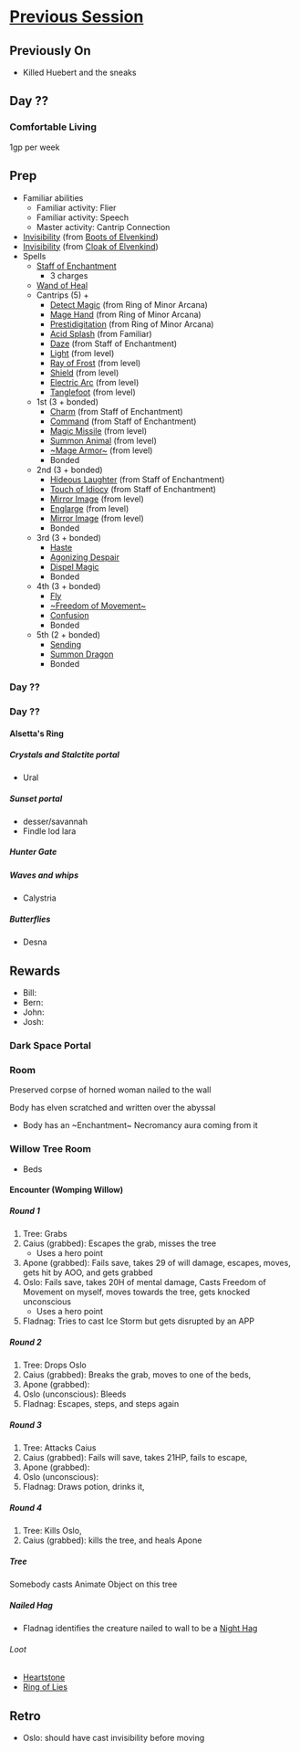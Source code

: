 # [Previous Session](./2021-06-29.md)

## Previously On

- Killed Huebert and the sneaks

## Day ??

### Comfortable Living

1gp per week

## Prep

- Familiar abilities
  - Familiar activity: Flier
  - Familiar activity: Speech
  - Master activity: Cantrip Connection
- [Invisibility](https://pf2.d20pfsrd.com/spell/see-invisibility/) (from [Boots of Elvenkind](https://2e.aonprd.com/Equipment.aspx?ID=413))
- [Invisibility](https://pf2.d20pfsrd.com/spell/see-invisibility/) (from [Cloak of Elvenkind](https://2e.aonprd.com/Equipment.aspx?ID=424))
- Spells
  - [Staff of Enchantment](https://pf2.easytool.es/index.php?id=2788)
    - 3 charges
  - [Wand of Heal](https://pf2.easytool.es/index.php?id=2803)
  - Cantrips (5) +
    - [Detect Magic](https://pf2.d20pfsrd.com/spell/detect-magic/) (from Ring of Minor Arcana)
    - [Mage Hand](https://pf2.d20pfsrd.com/spell/mage-hand/) (from Ring of Minor Arcana)
    - [Prestidigitation](https://pf2.d20pfsrd.com/spell/prestidigitation/) (from Ring of Minor Arcana)
    - [Acid Splash](https://pf2.d20pfsrd.com/spell/acid-splash/) (from Familiar)
    - [Daze](https://pf2.d20pfsrd.com/spell/daze/) (from Staff of Enchantment)
    - [Light](https://pf2.d20pfsrd.com/spell/light/) (from level)
    - [Ray of Frost](https://pf2.d20pfsrd.com/spell/ray-of-frost/) (from level)
    - [Shield](https://pf2.d20pfsrd.com/spell/shield/) (from level)
    - [Electric Arc](https://pf2.d20pfsrd.com/spell/electric-arc/) (from level)
    - [Tanglefoot](https://pf2.d20pfsrd.com/spell/tanglefoot/) (from level)
  - 1st (3 + bonded)
    - [Charm](https://pf2.d20pfsrd.com/spell/charm/) (from Staff of Enchantment)
    - [Command](https://pf2.d20pfsrd.com/spell/command/) (from Staff of Enchantment)
    - [Magic Missile](https://pf2.d20pfsrd.com/spell/magic-missile/) (from level)
    - [Summon Animal](https://2e.aonprd.com/Spells.aspx?ID=316) (from level)
    - [~Mage Armor~](https://pf2.d20pfsrd.com/spell/mage-armor/) (from level)
    - Bonded
  - 2nd (3 + bonded)
    - [Hideous Laughter](https://pf2.d20pfsrd.com/spell/hideous-laughter/) (from Staff of Enchantment)
    - [Touch of Idiocy](https://pf2.d20pfsrd.com/spell/touch-of-idiocy/) (from Staff of Enchantment)
    - [Mirror Image](https://pf2.d20pfsrd.com/spell/mirror-image/) (from level)
    - [Englarge](https://pf2.d20pfsrd.com/spell/enlarge/) (from level)
    - [Mirror Image](https://pf2.d20pfsrd.com/spell/mirror-image/) (from level)
    - Bonded
  - 3rd (3 + bonded)
    - [Haste](https://pf2.d20pfsrd.com/spell/haste)
    - [Agonizing Despair](https://pf2.d20pfsrd.com/spell/agonizing-despair)
    - [Dispel Magic](https://pf2.d20pfsrd.com/spell/dispel-magic/)
    - Bonded
  - 4th (3 + bonded)
    - [Fly](https://pf2.d20pfsrd.com/spell/fly/)
    - [~Freedom of Movement~](https://pf2.d20pfsrd.com/spell/freedom-of-movement/)
    - [Confusion](https://pf2.d20pfsrd.com/spell/confusion/)
    - Bonded
  - 5th (2 + bonded)
    - [Sending](https://pf2.d20pfsrd.com/spell/sending/)
    - [Summon Dragon](https://pf2.d20pfsrd.com/spell/summon-dragon/)
    - Bonded

### Day ??

### Day ??

#### Alsetta's Ring

##### Crystals and Stalctite portal

- Ural

##### Sunset portal

- desser/savannah
- Findle lod lara

##### Hunter Gate

##### Waves and whips

- Calystria

##### Butterflies

- Desna

## Rewards

- Bill:
- Bern:
- John:
- Josh:

### Dark Space Portal

### Room

Preserved corpse of horned woman nailed to the wall

Body has elven scratched and written over the abyssal

- Body has an ~Enchantment~ Necromancy aura coming from it

### Willow Tree Room

- Beds

#### Encounter (Womping Willow)

##### Round 1

1. Tree: Grabs
1. Caius (grabbed): Escapes the grab, misses the tree
   - Uses a hero point
1. Apone (grabbed): Fails save, takes 29 of will damage, escapes, moves, gets hit by AOO, and gets grabbed
1. Oslo: Fails save, takes 20H of mental damage, Casts Freedom of Movement on myself, moves towards the tree, gets knocked unconscious
   - Uses a hero point
1. Fladnag: Tries to cast Ice Storm but gets disrupted by an APP

##### Round 2

1. Tree: Drops Oslo
1. Caius (grabbed): Breaks the grab, moves to one of the beds,
1. Apone (grabbed):
1. Oslo (unconscious): Bleeds
1. Fladnag: Escapes, steps, and steps again

##### Round 3

1. Tree: Attacks Caius
1. Caius (grabbed): Fails will save, takes 21HP, fails to escape,
1. Apone (grabbed):
1. Oslo (unconscious):
1. Fladnag: Draws potion, drinks it,

##### Round 4

1. Tree: Kills Oslo,
1. Caius (grabbed): kills the tree, and heals Apone

##### Tree

Somebody casts Animate Object on this tree

##### Nailed Hag

- Fladnag identifies the creature nailed to wall to be a [Night Hag](https://pf2.d20pfsrd.com/monster/night-hag/)

###### Loot

- [Heartstone](https://pf2easy.com/index.php?id=3778)
- [Ring of Lies](https://2e.aonprd.com/Equipment.aspx?ID=456)

## Retro

- Oslo: should have cast invisibility before moving
